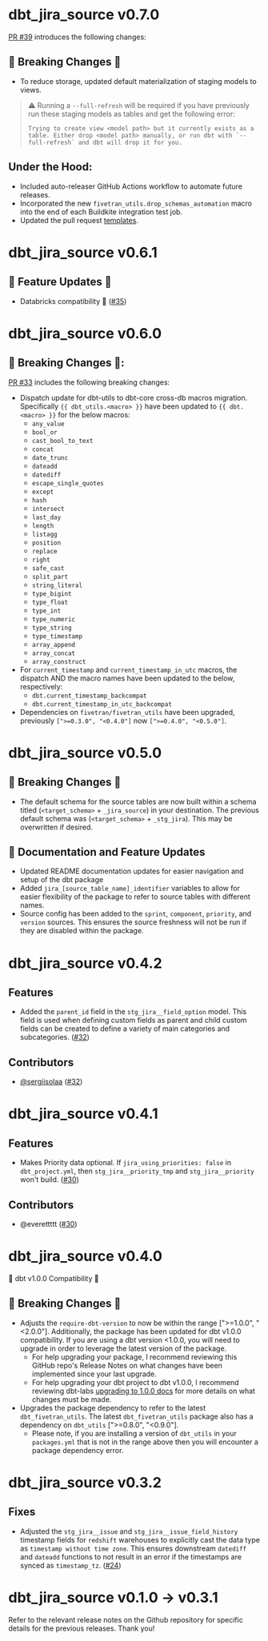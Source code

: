 # dbt_jira_source v0.7.0
[PR #39](https://github.com/fivetran/dbt_jira_source/pull/39) introduces the following changes: 
## 🚨 Breaking Changes 🚨
- To reduce storage, updated default materialization of staging models to views. 
>  ⚠️ Running a `--full-refresh` will be required if you have previously run these staging models as tables and get the following error: 
> ```
> Trying to create view <model path> but it currently exists as a table. Either drop <model path> manually, or run dbt with `--full-refresh` and dbt will drop it for you.
> ```

## Under the Hood:
- Included auto-releaser GitHub Actions workflow to automate future releases.
- Incorporated the new `fivetran_utils.drop_schemas_automation` macro into the end of each Buildkite integration test job.
- Updated the pull request [templates](https://github.com/fivetran/dbt_jira_source/tree/main/.github).

# dbt_jira_source v0.6.1
## 🎉 Feature Updates 🎉
- Databricks compatibility 🧱 ([#35](https://github.com/fivetran/dbt_jira_source/pull/35))

# dbt_jira_source v0.6.0

## 🚨 Breaking Changes 🚨:
[PR #33](https://github.com/fivetran/dbt_jira_source/pull/33) includes the following breaking changes:
- Dispatch update for dbt-utils to dbt-core cross-db macros migration. Specifically `{{ dbt_utils.<macro> }}` have been updated to `{{ dbt.<macro> }}` for the below macros:
    - `any_value`
    - `bool_or`
    - `cast_bool_to_text`
    - `concat`
    - `date_trunc`
    - `dateadd`
    - `datediff`
    - `escape_single_quotes`
    - `except`
    - `hash`
    - `intersect`
    - `last_day`
    - `length`
    - `listagg`
    - `position`
    - `replace`
    - `right`
    - `safe_cast`
    - `split_part`
    - `string_literal`
    - `type_bigint`
    - `type_float`
    - `type_int`
    - `type_numeric`
    - `type_string`
    - `type_timestamp`
    - `array_append`
    - `array_concat`
    - `array_construct`
- For `current_timestamp` and `current_timestamp_in_utc` macros, the dispatch AND the macro names have been updated to the below, respectively:
    - `dbt.current_timestamp_backcompat`
    - `dbt.current_timestamp_in_utc_backcompat`
- Dependencies on `fivetran/fivetran_utils` have been upgraded, previously `[">=0.3.0", "<0.4.0"]` now `[">=0.4.0", "<0.5.0"]`.

# dbt_jira_source v0.5.0
## 🚨 Breaking Changes 🚨
- The default schema for the source tables are now built within a schema titled (`<target_schema>` + `_jira_source`) in your destination. The previous default schema was (`<target_schema>` + `_stg_jira`). This may be overwritten if desired.
## 🎉 Documentation and Feature Updates
- Updated README documentation updates for easier navigation and setup of the dbt package
- Added `jira_[source_table_name]_identifier` variables to allow for easier flexibility of the package to refer to source tables with different names.
- Source config has been added to the `sprint`, `component`, `priority`, and `version` sources. This ensures the source freshness will not be run if they are disabled within the package.
# dbt_jira_source v0.4.2
## Features
- Added the `parent_id` field in the `stg_jira__field_option` model. This field is used when defining custom fields as parent and child custom fields can be created to define a variety of main categories and subcategories. ([#32](https://github.com/fivetran/dbt_jira_source/pull/32))

## Contributors
- [@sergiisolaa](https://github.com/sergiisolaa) ([#32](https://github.com/fivetran/dbt_jira_source/pull/32))

# dbt_jira_source v0.4.1
## Features
- Makes Priority data optional. If `jira_using_priorities: false` in `dbt_project.yml`, then `stg_jira__priority_tmp` and `stg_jira__priority` won't build. ([#30](https://github.com/fivetran/dbt_jira_source/pull/30))

## Contributors
- @everettttt ([#30](https://github.com/fivetran/dbt_jira_source/pull/30))
# dbt_jira_source v0.4.0
🎉 dbt v1.0.0 Compatibility 🎉
## 🚨 Breaking Changes 🚨
- Adjusts the `require-dbt-version` to now be within the range [">=1.0.0", "<2.0.0"]. Additionally, the package has been updated for dbt v1.0.0 compatibility. If you are using a dbt version <1.0.0, you will need to upgrade in order to leverage the latest version of the package.
  - For help upgrading your package, I recommend reviewing this GitHub repo's Release Notes on what changes have been implemented since your last upgrade.
  - For help upgrading your dbt project to dbt v1.0.0, I recommend reviewing dbt-labs [upgrading to 1.0.0 docs](https://docs.getdbt.com/docs/guides/migration-guide/upgrading-to-1-0-0) for more details on what changes must be made.
- Upgrades the package dependency to refer to the latest `dbt_fivetran_utils`. The latest `dbt_fivetran_utils` package also has a dependency on `dbt_utils` [">=0.8.0", "<0.9.0"].
  - Please note, if you are installing a version of `dbt_utils` in your `packages.yml` that is not in the range above then you will encounter a package dependency error.
 
 
# dbt_jira_source v0.3.2
## Fixes
- Adjusted the `stg_jira__issue` and `stg_jira__issue_field_history` timestamp fields for `redshift` warehouses to explicitly cast the data type as `timestamp without time zone`. This ensures downstream `datediff` and `dateadd` functions to not result in an error if the timestamps are synced as `timestamp_tz`. ([#24](https://github.com/fivetran/dbt_jira_source/pull/24))

# dbt_jira_source v0.1.0 -> v0.3.1
Refer to the relevant release notes on the Github repository for specific details for the previous releases. Thank you!
